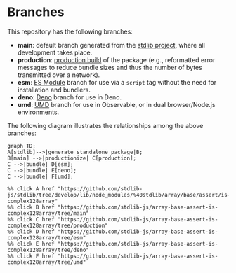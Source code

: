 <!--

@license Apache-2.0

Copyright (c) 2022 The Stdlib Authors.

Licensed under the Apache License, Version 2.0 (the "License");
you may not use this file except in compliance with the License.
You may obtain a copy of the License at

    http://www.apache.org/licenses/LICENSE-2.0

Unless required by applicable law or agreed to in writing, software
distributed under the License is distributed on an "AS IS" BASIS,
WITHOUT WARRANTIES OR CONDITIONS OF ANY KIND, either express or implied.
See the License for the specific language governing permissions and
limitations under the License.

-->

# Branches

This repository has the following branches:

-   **main**: default branch generated from the [stdlib project][stdlib-url], where all development takes place.
-   **production**: [production build][production-url] of the package (e.g., reformatted error messages to reduce bundle sizes and thus the number of bytes transmitted over a network).
-   **esm**: [ES Module][esm-url] branch for use via a `script` tag without the need for installation and bundlers.
-   **deno**: [Deno][deno-url] branch for use in Deno.
-   **umd**: [UMD][umd-url] branch for use in Observable, or in dual browser/Node.js environments.

The following diagram illustrates the relationships among the above branches:

```mermaid
graph TD;
A[stdlib]-->|generate standalone package|B;
B[main] -->|productionize| C[production];
C -->|bundle| D[esm];
C -->|bundle| E[deno];
C -->|bundle| F[umd];

%% click A href "https://github.com/stdlib-js/stdlib/tree/develop/lib/node_modules/%40stdlib/array/base/assert/is-complex128array"
%% click B href "https://github.com/stdlib-js/array-base-assert-is-complex128array/tree/main"
%% click C href "https://github.com/stdlib-js/array-base-assert-is-complex128array/tree/production"
%% click D href "https://github.com/stdlib-js/array-base-assert-is-complex128array/tree/esm"
%% click E href "https://github.com/stdlib-js/array-base-assert-is-complex128array/tree/deno"
%% click F href "https://github.com/stdlib-js/array-base-assert-is-complex128array/tree/umd"
```

[stdlib-url]: https://github.com/stdlib-js/stdlib/tree/develop/lib/node_modules/%40stdlib/array/base/assert/is-complex128array
[production-url]: https://github.com/stdlib-js/array-base-assert-is-complex128array/tree/production
[deno-url]: https://github.com/stdlib-js/array-base-assert-is-complex128array/tree/deno
[umd-url]: https://github.com/stdlib-js/array-base-assert-is-complex128array/tree/umd
[esm-url]: https://github.com/stdlib-js/array-base-assert-is-complex128array/tree/esm